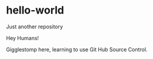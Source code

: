 # hello-world
Just another repository

Hey Humans!

Gigglestomp here, learning to use Git Hub Source Control.
